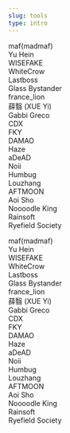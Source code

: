 ```yaml
---
slug: tools
type: intro
---
```

<!-- contributors -->

maf(madmaf)<br>
Yu Hein<br>
WISEFAKE<br>
WhiteCrow<br>
Lastboss<br>
Glass Bystander<br>
france_lion<br>
薛翳 (XUE Yi)<br>
Gabbi Greco<br>
CDX<br>
FKY<br>
DAMAO<br>
Haze<br>
aDeAD<br>
Noii<br>
Humbug<br>
Louzhang<br>
AFTMOON<br>
Aoi Sho<br>
Noooodle King<br>
Rainsoft<br>
Ryefield Society<br>

<!-- lang -->

maf(madmaf)<br>
Yu Hein<br>
WISEFAKE<br>
WhiteCrow<br>
Lastboss<br>
Glass Bystander<br>
france_lion<br>
薛翳 (XUE Yi)<br>
Gabbi Greco<br>
CDX<br>
FKY<br>
DAMAO<br>
Haze<br>
aDeAD<br>
Noii<br>
Humbug<br>
Louzhang<br>
AFTMOON<br>
Aoi Sho<br>
Noooodle King<br>
Rainsoft<br>
Ryefield Society<br>
